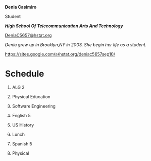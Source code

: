 **Denia Casimiro**

Student

**_High School Of Telecommunication Arts And Technology_**

DeniaC5657@hstat.org

_Denia grew up in Brooklyn,NY in 2003. She begin her life as a student._

https://sites.google.com/a/hstat.org/deniac5657sep10/

# Schedule

1. ALG  2

2. Physical Education

3. Software Engineering

4. English 5

5. US History

6. Lunch

7. Spanish 5

8. Physical

